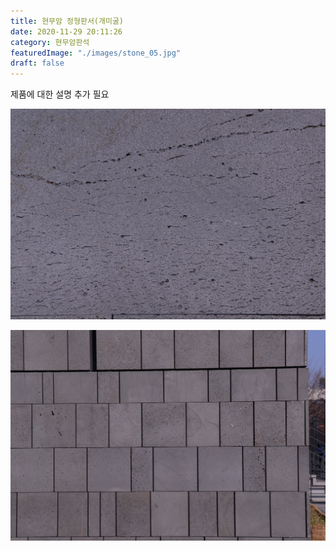 ```yaml
---
title: 현무암 정형판서(개미굴)
date: 2020-11-29 20:11:26
category: 현무암판석
featuredImage: "./images/stone_05.jpg"
draft: false
---
```


제품에 대한 설명 추가 필요

![현무암 정형판서(개미굴)](./images/stone_05.jpg)

![현무암 정형판서(개미굴)](./images/stone_06.jpg)